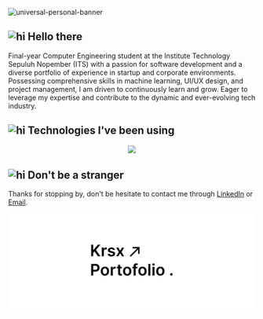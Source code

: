 ![universal-personal-banner](universal-personal-banner.png)

<h2><img src="https://user-images.githubusercontent.com/1303154/88677602-1635ba80-d120-11ea-84d8-d263ba5fc3c0.gif" width="20px" alt="hi"> Hello there</h2>
Final-year Computer Engineering student at the Institute Technology Sepuluh Nopember (ITS) with a passion for software development and a diverse portfolio of experience in startup and corporate environments. Possessing comprehensive skills in machine learning, UI/UX design, and project management, I am driven to continuously learn and grow. Eager to leverage my expertise and contribute to the dynamic and ever-evolving tech industry.

<h2><img src="https://user-images.githubusercontent.com/74038190/216122041-518ac897-8d92-4c6b-9b3f-ca01dcaf38ee.png" width="20px" alt="hi"> Technologies I've been using</h2>
<p align="center">
  <a href="https://skillicons.dev">
    <img src="https://skillicons.dev/icons?i=kotlin,androidstudio,dart,flutter,html,css,tailwind,js,nodejs,express,firebase,py,tensorflow,c,cpp,figma,notion,postman,latex" />
  </a>
</p>

<h2><img src="https://user-images.githubusercontent.com/74038190/216120981-b9507c36-0e04-4469-8e27-c99271b45ba5.png" width="20px" alt="hi"> Don't be a stranger</h2>
Thanks for stopping by, don't be hesitate to contact me through <a href="https://www.linkedin.com/in/krisna-erlangga">LinkedIn</a> or <a href="mailto:krisnaerlangga08@gmail.com">Email</a>.

[![personal-porto-banner](krsx-porto.png)](https://krsx-dev.framer.website/)
